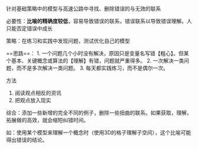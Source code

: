 针对基础策略中的模型与高速公路中寻找、删除错误的与无效的联系

必要性：**比喻的精确度较低**，容易导致错误的联系，错误联系以导致错误理解。人只能否定错误中成长

策略：在练习和实践中发现问题，测试优化自己的模型

==思路==：
	1. 一个问题几个小时没有解决，原因只是变量名写错【粗心】。但某个基本、关键概念或算法的【理解】有错，问题就严重得多。
	2. 一次解决一类问题，而不是多次解决一类问题。
	3. 每天都实践练习，而不是偶尔一次。

方法
1. 阅读观点相反的资讯
2. 把观点放入现实

综合：添加一些新增的完全不同的例子，删除一些扭曲的联系。如果获取，理解，拓展做的高效，就会缩短纠错时间。

如：使用某个模型来理解一个概念时（使用3D的格子理解子空间），这个比喻可能得出错误的结论。

